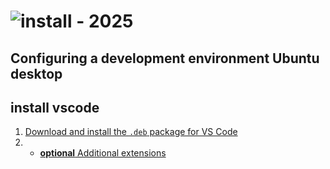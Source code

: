 # ![install - 2025](./)

## Configuring a development environment Ubuntu desktop

## install vscode

1. [Download and install the `.deb` package for VS Code](https://code.visualstudio.com/)
2. * [**optional** Additional extensions](Extensions.md)
